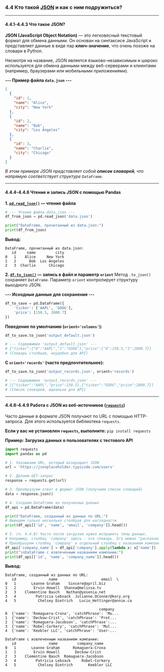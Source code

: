 ### 4.4 Кто такой [JSON](https://ecma-international.org/publications-and-standards/standards/ecma-404/) и как с ним подружиться?

---
#### 4.4.1-4.4.3 Что такое JSON?

**JSON (JavaScript Object Notation)** — это легковесный текстовый формат для обмена данными. Он основан на синтаксисе JavaScript и представляет данные в виде пар **ключ-значение**, что очень похоже на словари в Python.

Несмотря на название, JSON является языково-независимым и широко используется для обмена данными между веб-серверами и клиентами (например, браузерами или мобильными приложениями).

**--- Пример файла `data.json` ---**
```json
[
  {
    "id": 1,
    "name": "Alice",
    "city": "New York"
  },
  {
    "id": 2,
    "name": "Bob",
    "city": "Los Angeles"
  },
  {
    "id": 3,
    "name": "Charlie",
    "city": "Chicago"
  }
]
```
*В этом примере JSON представляет собой **список словарей**, что напрямую соответствует структуре `DataFrame`.*

---
#### 4.4.4-4.4.6 Чтение и запись JSON с помощью Pandas

**1. [`pd.read_json()`](https://pandas.pydata.org/pandas-docs/stable/reference/api/pandas.read_json.html) — чтение файла**
```python
# --- Чтение файла data.json ---
df_from_json = pd.read_json('data.json')

print("DataFrame, прочитанный из data.json:")
print(df_from_json)
```
**Вывод:**
```
DataFrame, прочитанный из data.json:
   id     name         city
0   1    Alice     New York
1   2      Bob  Los Angeles
2   3  Charlie      Chicago
```

**2. [`df.to_json()`](https://pandas.pydata.org/pandas-docs/stable/reference/api/pandas.DataFrame.to_json.html) — запись в файл и параметр `orient`**
Метод `.to_json()` сохраняет `DataFrame`. Параметр `orient` контролирует структуру выходного JSON.

**--- Исходные данные для сохранения ---**
```python
df_to_save = pd.DataFrame({
    'ticker': ['AAPL', 'GOOG'],
    'price': [150.5, 2800.7]
})
```

**Поведение по умолчанию (`orient='columns'`):**
```python
df_to_save.to_json('output_default.json')

# --- Содержимое 'output_default.json' ---
# {"ticker":{"0":"AAPL","1":"GOOG"},"price":{"0":150.5,"1":2800.7}}
# (Словарь столбцов, неудобно для API)
```

**С `orient='records'` (часто предпочтительнее):**
```python
df_to_save.to_json('output_records.json', orient='records')

# --- Содержимое 'output_records.json' ---
# [{"ticker":"AAPL","price":150.5},{"ticker":"GOOG","price":2800.7}]
# (Список словарей, идеально для API)
```
---
#### 4.4.8-4.4.9 Работа с JSON из веб-источников ([`requests`](https://requests.readthedocs.io/en/latest/))

Часто данные в формате JSON получают по URL с помощью HTTP-запроса. Для этого используется библиотека `requests`.

**Если у вас не установлен `requests`, выполните:** `pip install requests`

**Пример: Загрузка данных о пользователях с тестового API**
```python
import requests
import pandas as pd

# 1. Указываем URL, который возвращает JSON
url = 'https://jsonplaceholder.typicode.com/users'

# 2. Делаем GET-запрос
response = requests.get(url)

# 3. Преобразуем ответ в формат JSON (получаем список словарей)
data = response.json()

# 4. Создаем DataFrame из полученных данных
df_api = pd.DataFrame(data)

print("DataFrame, созданный из данных по URL:")
# Выведем только несколько столбцов для наглядности
print(df_api[['id', 'name', 'email', 'company']].head())

# 5. (п. 4.4.8) Часто после загрузки нужно исправить типы данных.
# Например, столбец 'company' здесь - это словарь. Его можно "распаковать".
# Преобразуем столбец 'company' в отдельный столбец с названием компании
df_api['company_name'] = df_api['company'].apply(lambda x: x['name'])
print("\nDataFrame с извлеченным названием компании:")
print(df_api[['id', 'name', 'company_name']].head())
```
**Вывод:**
```
DataFrame, созданный из данных по URL:
   id               name                    email  \
0   1       Leanne Graham    Sincere@april.biz   
1   2        Ervin Howell  Shanna@melissa.tv   
2   3    Clementine Bauch   Nathan@yesenia.net   
3   4         Patricia Lebsack  Julianne.OConner@kory.org   
4   5          Chelsey Dietrich   Lucio_Hettinger@annie.ca   

                                           company  
0  {'name': 'Romaguera-Crona', 'catchPhrase': 'Mu...  
1  {'name': 'Deckow-Crist', 'catchPhrase': 'Prot...  
2  {'name': 'Romaguera-Jacobson', 'catchPhrase':...  
3  {'name': 'Robel-Corkery', 'catchPhrase': 'Mul...  
4  {'name': 'Keebler LLC', 'catchPhrase': 'User-...  

DataFrame с извлеченным названием компании:
   id               name         company_name
0   1       Leanne Graham      Romaguera-Crona
1   2        Ervin Howell       Deckow-Crist
2   3    Clementine Bauch  Romaguera-Jacobson
3   4         Patricia Lebsack     Robel-Corkery
4   5          Chelsey Dietrich       Keebler LLC
```
